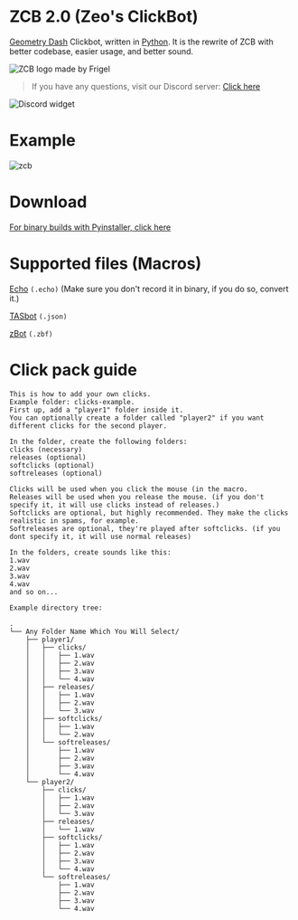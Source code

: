 
# ZCB 2.0 (Zeo's ClickBot)
[Geometry Dash](https://en.wikipedia.org/wiki/Geometry_Dash) Clickbot, written in [Python](https://www.python.org/). It is the rewrite of ZCB with better codebase, easier usage, and better sound.

![ZCB logo made by Frigel](https://cdn.discordapp.com/attachments/952196428598501426/952630587162775562/icon.jpg)

> If you have any questions, visit our Discord server:
> [Click here](https://discord.gg/kGPAjmdpUX)

![Discord widget](https://discordapp.com/api/guilds/952180713803878431/widget.png?style=banner2)

# Example
![zcb](https://cdn.discordapp.com/attachments/783966433641365504/964760765225652274/zcb.gif)

# Download
[For binary builds with Pyinstaller, click here](https://github.com/zeopticz/zcb-2.0/releases/)

# Supported files (Macros)
[Echo](https://discord.gg/7yEHbBVswh) `(.echo)` (Make sure you don't record it in binary, if you do so, convert it.)

[TASbot](https://discord.gg/RbWPSYPyrS) `(.json)`

[zBot](https://discord.gg/nTwJCrxz3r) `(.zbf)`

# Click pack guide

 

    This is how to add your own clicks.
    Example folder: clicks-example.
    First up, add a "player1" folder inside it.
    You can optionally create a folder called "player2" if you want different clicks for the second player.
    
    In the folder, create the following folders:
    clicks (necessary)
    releases (optional)
    softclicks (optional)
    softreleases (optional)
    
    Clicks will be used when you click the mouse (in the macro.
    Releases will be used when you release the mouse. (if you don't specify it, it will use clicks instead of releases.)
    Softclicks are optional, but highly recommended. They make the clicks realistic in spams, for example.
    Softreleases are optional, they're played after softclicks. (if you dont specify it, it will use normal releases)
    
    In the folders, create sounds like this:
    1.wav
    2.wav
    3.wav
    4.wav
    and so on...
    
    Example directory tree:
    
    .
    └── Any Folder Name Which You Will Select/
        ├── player1/
        │   ├── clicks/
        │   │   ├── 1.wav
        │   │   ├── 2.wav
        │   │   ├── 3.wav
        │   │   └── 4.wav
        │   ├── releases/
        │   │   ├── 1.wav
        │   │   ├── 2.wav
        │   │   └── 3.wav
        │   ├── softclicks/
        │   │   ├── 1.wav
        │   │   └── 2.wav
        │   └── softreleases/
        │       ├── 1.wav
        │       ├── 2.wav
        │       ├── 3.wav
        │       └── 4.wav
        └── player2/
            ├── clicks/
            │   ├── 1.wav
            │   ├── 2.wav
            │   └── 3.wav
            ├── releases/
            │   └── 1.wav
            ├── softclicks/
            │   ├── 1.wav
            │   ├── 2.wav
            │   ├── 3.wav
            │   └── 4.wav
            └── softreleases/
                ├── 1.wav
                ├── 2.wav
                ├── 3.wav
                └── 4.wav


